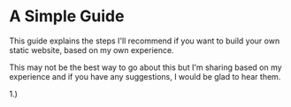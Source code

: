 # A Simple Guide

This guide explains the steps I'll recommend if you want to build your own static website, based on my own experience.

This may not be the best way to go about this but I'm sharing based on my experience and if you have any suggestions, I would be glad to hear them. 

1.) 
